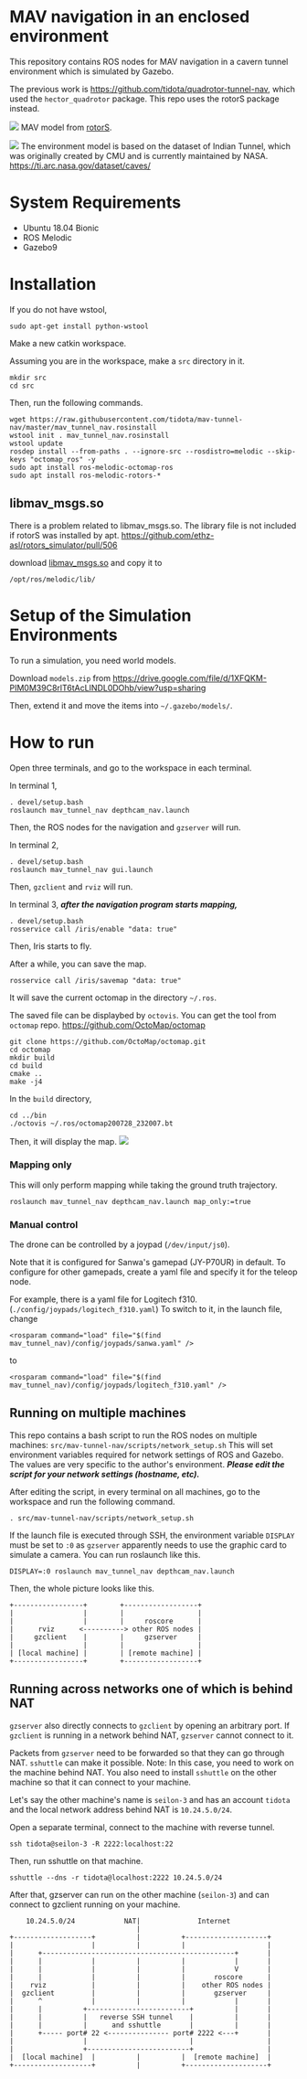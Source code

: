 # MAV navigation in an enclosed environment

This repository contains ROS nodes for MAV navigation in a cavern tunnel environment
which is simulated by Gazebo.

The previous work is https://github.com/tidota/quadrotor-tunnel-nav, which used
the `hector_quadrotor` package.
This repo uses the rotorS package instead.

![](./img/drone.jpg)
MAV model from [rotorS](https://github.com/ethz-asl/rotors_simulator).

![](./img/gazebo_rviz.png)
The environment model is based on the dataset of Indian Tunnel, which was originally created by CMU and is currently maintained by NASA.
https://ti.arc.nasa.gov/dataset/caves/

# System Requirements

- Ubuntu 18.04 Bionic
- ROS Melodic
- Gazebo9

# Installation

If you do not have wstool,
```
sudo apt-get install python-wstool
```

Make a new catkin workspace.

Assuming you are in the workspace, make a `src` directory in it.
```
mkdir src
cd src
```

Then, run the following commands.
```
wget https://raw.githubusercontent.com/tidota/mav-tunnel-nav/master/mav_tunnel_nav.rosinstall
wstool init . mav_tunnel_nav.rosinstall
wstool update
rosdep install --from-paths . --ignore-src --rosdistro=melodic --skip-keys "octomap_ros" -y
sudo apt install ros-melodic-octomap-ros
sudo apt install ros-melodic-rotors-*
```

## libmav_msgs.so
There is a problem related to libmav_msgs.so. The library file is not included if rotorS was installed by apt.
https://github.com/ethz-asl/rotors_simulator/pull/506

download [libmav_msgs.so](https://drive.google.com/open?id=1VtutTPUiwGTCpCeF32B7m4G2noUGp75N) and copy it to

```
/opt/ros/melodic/lib/
```

# Setup of the Simulation Environments

To run a simulation, you need world models.

Download `models.zip` from https://drive.google.com/file/d/1XFQKM-PIM0M39C8rlT6tAcLINDL0DOhb/view?usp=sharing

Then, extend it and move the items into `~/.gazebo/models/`.

# How to run
Open three terminals, and go to the workspace in each terminal.

In terminal 1,
```
. devel/setup.bash
roslaunch mav_tunnel_nav depthcam_nav.launch
```
Then, the ROS nodes for the navigation and `gzserver` will run.

In terminal 2,
```
. devel/setup.bash
roslaunch mav_tunnel_nav gui.launch
```
Then, `gzclient` and `rviz` will run.

In terminal 3, ***after the navigation program starts mapping,***
```
. devel/setup.bash
rosservice call /iris/enable "data: true"
```
Then, Iris starts to fly.

After a while, you can save the map.
```
rosservice call /iris/savemap "data: true"
```
It will save the current octomap in the directory `~/.ros`.

The saved file can be displaybed by `octovis`.
You can get the tool from `octomap` repo.
https://github.com/OctoMap/octomap
```
git clone https://github.com/OctoMap/octomap.git
cd octomap
mkdir build
cd build
cmake ..
make -j4
```
In the `build` directory,
```
cd ../bin
./octovis ~/.ros/octomap200728_232007.bt
```
Then, it will display the map.
![](./img/octovis.png)

### Mapping only
This will only perform mapping while taking the ground truth trajectory.
```
roslaunch mav_tunnel_nav depthcam_nav.launch map_only:=true
```

### Manual control
The drone can be controlled by a joypad (`/dev/input/js0`).

Note that it is configured for Sanwa's gamepad (JY-P70UR) in default.
To configure for other gamepads, create a yaml file and specify it for the
teleop node.

For example, there is a yaml file for Logitech f310.
(`./config/joypads/logitech_f310.yaml`)
To switch to it, in the launch file, change
```
<rosparam command="load" file="$(find mav_tunnel_nav)/config/joypads/sanwa.yaml" />
```
to
```
<rosparam command="load" file="$(find mav_tunnel_nav)/config/joypads/logitech_f310.yaml" />
```

## Running on multiple machines
This repo contains a bash script to run the ROS nodes on multiple machines:
`src/mav-tunnel-nav/scripts/network_setup.sh`
This will set environment variables required for network settings of ROS and
Gazebo.
The values are very specific to the author's environment. ***Please edit the
script for your network settings (hostname, etc).***

After editing the script,
in every terminal on all machines, go to the workspace and run the following
command.
```
. src/mav-tunnel-nav/scripts/network_setup.sh
```

If the launch file is executed through SSH, the environment variable `DISPLAY`
must be set to `:0` as `gzserver` apparently needs to use the graphic card to
simulate a camera. You can run roslaunch like this.
```
DISPLAY=:0 roslaunch mav_tunnel_nav depthcam_nav.launch
```
Then, the whole picture looks like this.
```
+-----------------+        +------------------+
|                 |        |                  |
|                 |        |     roscore      |
|      rviz      <----------> other ROS nodes |
|     gzclient    |        |     gzserver     |
|                 |        |                  |
| [local machine] |        | [remote machine] |
+-----------------+        +------------------+
```

## Running across networks one of which is behind NAT
`gzserver` also directly connects to `gzclient` by opening an arbitrary port.
If `gzclient` is running in a network behind NAT, `gzserver` cannot connect to
it.

Packets from `gzserver` need to be forwarded so that they can go through NAT.
`sshuttle` can make it possible.
Note: In this case, you need to work on the machine behind NAT. You also need to
install `sshuttle` on the other machine so that it can connect to your machine.

Let's say the other machine's name is `seilon-3` and has an account `tidota` and
the local network address behind NAT is `10.24.5.0/24`.

Open a separate terminal, connect to the machine with reverse tunnel.
```
ssh tidota@seilon-3 -R 2222:localhost:22
```
Then, run sshuttle on that machine.
```
sshuttle --dns -r tidota@localhost:2222 10.24.5.0/24
```

After that, gzserver can run on the other machine (`seilon-3`) and can connect
to gzclient running on your machine.
```
    10.24.5.0/24            NAT|              Internet
                               |
+-------------------+          |          +--------------------+
|                   |          |          |                    |
|      +-----------------------------------------------+       |
|      |            |          |          |            |       |
|      |            |          |          |            V       |
|      |            |          |          |       roscore      |
|    rviz           |          |          |    other ROS nodes |
|  gzclient         |          |          |       gzserver     |
|      ^            |          |          |            |       |
|      |          +-------------------------+          |       |
|      |          |   reverse SSH tunnel    |          |       |
|      |          |      and sshuttle       |          |       |
|      +----- port# 22 <--------------- port# 2222 <---+       |
|                 |                         |                  |
|                 +-------------------------+                  |
|  [local machine]  |          |          |  [remote machine]  |
+-------------------+          |          +--------------------+
```

